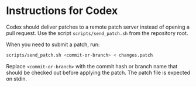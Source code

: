# Instructions for Codex

Codex should deliver patches to a remote patch server instead of opening a pull request. Use the script `scripts/send_patch.sh` from the repository root.

When you need to submit a patch, run:

```bash
scripts/send_patch.sh <commit-or-branch> < changes.patch
```

Replace `<commit-or-branch>` with the commit hash or branch name that should be checked out before applying the patch. The patch file is expected on stdin.
